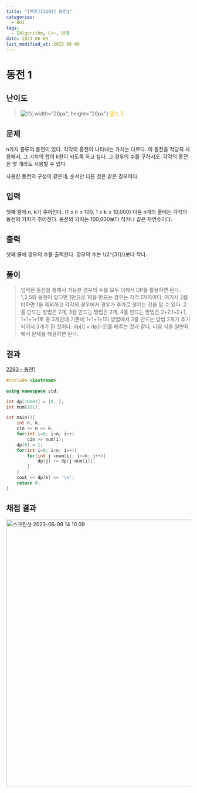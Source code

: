 ```yaml
---
title: "[백준][2293] 동전1"
categories:
  - BOJ
tags:
  - [Algorithm, C++, DP]
date: 2023-06-09
last_modified_at: 2023-06-09
---
```

# 동전 1
## 난이도
> ![11](https://github.com/ihmmaru99/BOJ/assets/109266664/96cb338c-cf4e-498c-9ae4-c9632a0b73f4){:width="20px", height="20px"} <span style="color:#FFBF00"> 골드 5</span>

## 문제
n가지 종류의 동전이 있다. 각각의 동전이 나타내는 가치는 다르다. 이 동전을 적당히 사용해서, 그 가치의 합이 k원이 되도록 하고 싶다. 그 경우의 수를 구하시오. 각각의 동전은 몇 개라도 사용할 수 있다.

사용한 동전의 구성이 같은데, 순서만 다른 것은 같은 경우이다.

## 입력
첫째 줄에 n, k가 주어진다. (1 ≤ n ≤ 100, 1 ≤ k ≤ 10,000) 다음 n개의 줄에는 각각의 동전의 가치가 주어진다. 동전의 가치는 100,000보다 작거나 같은 자연수이다.

## 출력
첫째 줄에 경우의 수를 출력한다. 경우의 수는 \\(2^{31}\\)보다 작다.

## 풀이
> 입력된 동전을 통해서 가능한 경우의 수를 모두 더해서 DP를 활용하면 된다. 1,2,5의 동전이 있다면 1만으로 10을 만드는 경우는 각각 1가지이다. 여기서 2를 더하면 1을 제외하고 각각의 경우에서 경우가 추가로 생기는 것을 알 수 있다. 2를 만드는 방법은 2개, 3을 만드는 방법은 2개, 4를 만드는 방법은 2+2,1+2+1, 1+1+1+1로 총 3개인데 기존에 1+1+1+1의 방법에서 2를 만드는 방법 2개가 추가되어서 3개가 된 것이다. dp[i] + dp[i-2]를 해주는 것과 같다. 다음 식을 일반화해서 문제를 해결하면 된다.

## 결과
[2293 - 동전1](https://github.com/ihmmaru99/BOJ/blob/main/2293/2293.cpp)
```c++
#include <iostream>

using namespace std;

int dp[10001] = {0, };
int num[101];

int main(){
    int n, k;
    cin >> n >> k;
    for(int i=0; i<n; i++)
        cin >> num[i];
    dp[0] = 1;
    for(int i=0; i<n; i++){
        for(int j =num[i]; j<=k; j++){
            dp[j] += dp[j-num[i]];
        }
    }
    cout << dp[k] << '\n';
    return 0;
}
```

## 채점 결과
<img width="730" alt="스크린샷 2023-06-09 14 10 09" src="https://github.com/ihmmaru99/BOJ/assets/109266664/92786188-a19d-4085-b4ea-4155e467c3d9">

